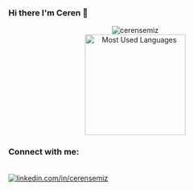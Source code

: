 ### Hi there I'm Ceren 👋 

<!--
**cerensemiz/cerensemiz** is a ✨ _special_ ✨ repository because its `README.md` (this file) appears on your GitHub profile.

Here are some ideas to get you started:


- 🔭 I’m currently working on ...
- 🌱 I’m currently learning ...
- 👯 I’m looking to collaborate on ...
- 🤔 I’m looking for help with ...
- 💬 Ask me about ...
- 📫 How to reach me: ...
- 😄 Pronouns: ...
- ⚡ Fun fact: ...

-->






<p align="center"> <img src="https://github-readme-stats.vercel.app/api?username=cerensemiz&show_icons=true&theme=gotham" alt="cerensemiz" />
  
  <br>
      <img height="200rem" alt="Most Used Languages" src="https://github-readme-stats.vercel.app/api/top-langs/?username=cerensemiz&langs_count=8&count_private=false&layout=compact&theme=vue-dark&bg_color=0d1117&hide_border=true"/>

  ### Connect with me:
  <br/>
    <a href="https://www.linkedin.com/in/ceren-semiz-2482b7182/"><img title="linkedin.com/in/cerensemiz" src="https://img.shields.io/badge/-LinkedIn-%230077B5?style=for-the-badge&logo=linkedin&logoColor=white">
